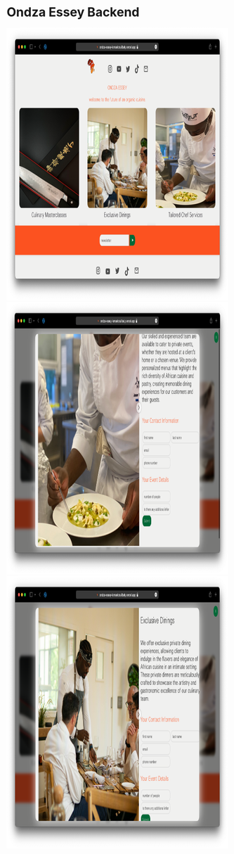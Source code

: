 # Ondza Essey Backend


  <img src="https://github.com/ismaelcoulibaly/ondza-essey-backend/blob/master/hosca1.png" width=820 height=620 />
 <img src="https://github.com/ismaelcoulibaly/ondza-essey-backend/blob/master/hosca2.png" width=820 height=620 />
     <img src="https://github.com/ismaelcoulibaly/ondza-essey-backend/blob/master/hosca3.png" width=820 height=620 />
